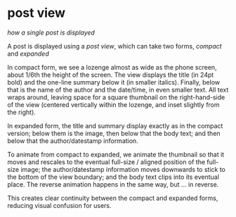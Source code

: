 # post view
*how a single post is displayed*

A post is displayed using a *post view*, which can take two forms, *compact* and *expanded*

In compact form, we see a lozenge almost as wide as the phone screen, about 1/6th the height of the screen. The view displays the title (in 24pt bold) and the one-line summary below it (in smaller italics). Finally, below that is the name of the author and the date/time, in even smaller text. All text wraps around, leaving space for a square thumbnail on the right-hand-side of the view (centered vertically within the lozenge, and inset slightly from the right).

In expanded form, the title and summary display exactly as in the compact version; below them is the image, then below that the body text; and then below that the author/datestamp information.

To animate from compact to expanded, we animate the thumbnail so that it moves and rescales to the eventual full-size / aligned position of the full-size image; the author/datestamp information moves downwards to stick to the bottom of the view boundary; and the body text clips into its eventual place. The reverse animation happens in the same way, but ... in reverse.

This creates clear continuity between the compact and expanded forms, reducing visual confusion for users.
